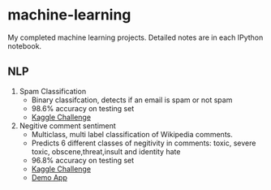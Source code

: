 # machine-learning
My completed machine learning projects. Detailed notes are in each IPython notebook.

## NLP
1. Spam Classification
    * Binary classifcation, detects if an email is spam or not spam
    * 98.6% accuracy on testing set
    * [Kaggle Challenge](https://inclass.kaggle.com/c/adcg-ss14-challenge-02-spam-mails-detection)
2. Negitive comment sentiment
    * Multiclass, multi label classification of Wikipedia comments.
    * Predicts 6 different classes of negitivity in comments: toxic, severe toxic, obscene,threat,insult and identity hate
    * 96.8% accuracy on testing set
    * [Kaggle Challenge](https://www.kaggle.com/c/jigsaw-toxic-comment-classification-challenge/data)
    * [Demo App](https://vulgarity-detector.herokuapp.com/)
